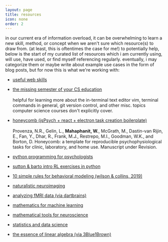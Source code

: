 ```yaml
---
layout: page
title: resources
icon: none
order: 2
---
```


in our current era of information overload, it can be overwhelming to learn a new skill, method, or concept when we aren't sure which resource(s) to draw from. (at least, this is oftentimes the case for me!) to potentially help, below is the start of my curated list of resources which i am currently using, will use, have used, or find myself referencing regularly. eventually, i may categorize them or maybe write about example use cases in the form of blog posts, but for now this is what we're working with:

- [useful web skills](https://andreasbm.github.io/web-skills/)

- [the missing semester of your CS education](https://missing.csail.mit.edu/)
  <br><br>helpful for learning more about the in-terminal text editor vim, terminal commands in general, git version control, and other misc. topics computer science courses don't explicitly cover.

- [honeycomb (jsPsych + react + electron task creation boilerplate)](https://github.com/brown-ccv/honeycomb)
  <br><br>Provenza, N.R., Gelin, L., **Mahaphanit, W.**, McGrath, M., Dastin-van Rijin, E., Fan, Y., Dhar, R., Frank, M.J., Restrepo, M.I., Goodman, W.K., and Borton, D. Honeycomb: a template for reproducible psychophysiological tasks for clinic, laboratory, and home use. Manuscript under Revision.

- [python programming for psychologists](https://github.com/ContextLab/cs-for-psych)

- [sutton & barto intro RL exercises in python](https://github.com/ShangtongZhang/reinforcement-learning-an-introduction)

- [10 simple rules for behavioral modeling (wilson & collins, 2019)](https://elifesciences.org/articles/49547)

- [naturalistic neuroimaging](http://naturalistic-data.org)

- [analyzing fMRI data (via dartbrains)](https://dartbrains.org)

- [mathematics for machine learning](https://mml-book.github.io/)

- [mathematical tools for neuroscience](https://github.com/ebatty/MathToolsforNeuroscience)

- [statistics and data science](http://theoryandpractice.org/stats-ds-book/intro.html)

- [the essence of linear algebra (via 3Blue1Brown)](https://www.youtube.com/playlist?list=PLZHQObOWTQDPD3MizzM2xVFitgF8hE_ab)
